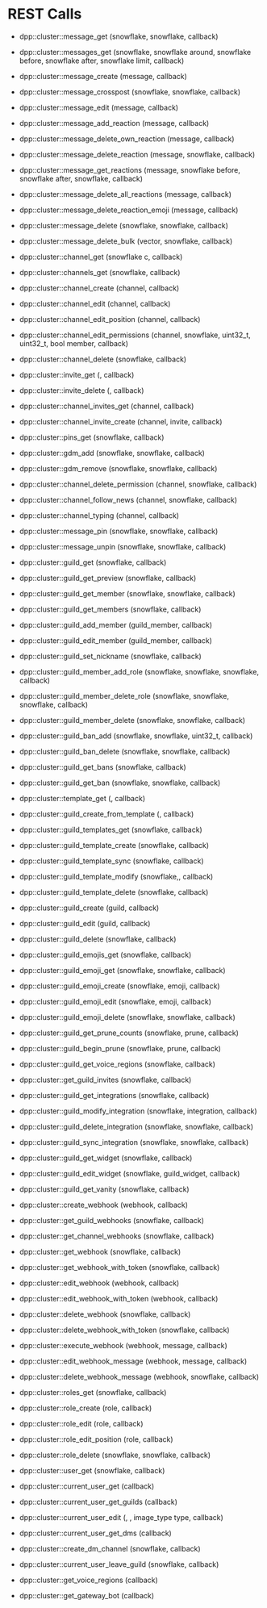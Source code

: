 # REST Calls

* dpp::cluster::message_get (snowflake, snowflake, callback)


* dpp::cluster::messages_get (snowflake, snowflake around, snowflake before, snowflake after, snowflake limit, callback)


* dpp::cluster::message_create (message, callback)


* dpp::cluster::message_crosspost (snowflake, snowflake, callback)


* dpp::cluster::message_edit (message, callback)


* dpp::cluster::message_add_reaction (message,  callback)


* dpp::cluster::message_delete_own_reaction (message,  callback)


* dpp::cluster::message_delete_reaction (message, snowflake, callback)


* dpp::cluster::message_get_reactions (message, snowflake before, snowflake after, snowflake, callback)


* dpp::cluster::message_delete_all_reactions (message, callback)


* dpp::cluster::message_delete_reaction_emoji (message,  callback)


* dpp::cluster::message_delete (snowflake, snowflake, callback)


* dpp::cluster::message_delete_bulk (vector<snowflake>, snowflake, callback)


* dpp::cluster::channel_get (snowflake c, callback)


* dpp::cluster::channels_get (snowflake, callback)


* dpp::cluster::channel_create (channel, callback)


* dpp::cluster::channel_edit (channel, callback)


* dpp::cluster::channel_edit_position (channel, callback)


* dpp::cluster::channel_edit_permissions (channel, snowflake, uint32_t, uint32_t, bool member, callback)


* dpp::cluster::channel_delete (snowflake, callback)


* dpp::cluster::invite_get (, callback)


* dpp::cluster::invite_delete (, callback)


* dpp::cluster::channel_invites_get (channel, callback)


* dpp::cluster::channel_invite_create (channel, invite, callback)


* dpp::cluster::pins_get (snowflake, callback)


* dpp::cluster::gdm_add (snowflake, snowflake,  callback)


* dpp::cluster::gdm_remove (snowflake, snowflake, callback)


* dpp::cluster::channel_delete_permission (channel, snowflake, callback)


* dpp::cluster::channel_follow_news (channel, snowflake, callback)


* dpp::cluster::channel_typing (channel, callback)


* dpp::cluster::message_pin (snowflake, snowflake, callback)


* dpp::cluster::message_unpin (snowflake, snowflake, callback)


* dpp::cluster::guild_get (snowflake, callback)


* dpp::cluster::guild_get_preview (snowflake, callback)


* dpp::cluster::guild_get_member (snowflake, snowflake, callback)


* dpp::cluster::guild_get_members (snowflake, callback)


* dpp::cluster::guild_add_member (guild_member,  callback)


* dpp::cluster::guild_edit_member (guild_member, callback)


* dpp::cluster::guild_set_nickname (snowflake, callback)


* dpp::cluster::guild_member_add_role (snowflake, snowflake, snowflake, callback)


* dpp::cluster::guild_member_delete_role (snowflake, snowflake, snowflake, callback)


* dpp::cluster::guild_member_delete (snowflake, snowflake, callback)


* dpp::cluster::guild_ban_add (snowflake, snowflake, uint32_t,  callback)


* dpp::cluster::guild_ban_delete (snowflake, snowflake, callback)


* dpp::cluster::guild_get_bans (snowflake, callback)


* dpp::cluster::guild_get_ban (snowflake, snowflake, callback)


* dpp::cluster::template_get (, callback)


* dpp::cluster::guild_create_from_template (,  callback)


* dpp::cluster::guild_templates_get (snowflake, callback)


* dpp::cluster::guild_template_create (snowflake,  callback)


* dpp::cluster::guild_template_sync (snowflake, callback)


* dpp::cluster::guild_template_modify (snowflake,, callback)


* dpp::cluster::guild_template_delete (snowflake, callback)


* dpp::cluster::guild_create (guild, callback)


* dpp::cluster::guild_edit (guild, callback)


* dpp::cluster::guild_delete (snowflake, callback)


* dpp::cluster::guild_emojis_get (snowflake, callback)


* dpp::cluster::guild_emoji_get (snowflake, snowflake, callback)


* dpp::cluster::guild_emoji_create (snowflake, emoji, callback)


* dpp::cluster::guild_emoji_edit (snowflake, emoji, callback)


* dpp::cluster::guild_emoji_delete (snowflake, snowflake, callback)


* dpp::cluster::guild_get_prune_counts (snowflake, prune, callback)


* dpp::cluster::guild_begin_prune (snowflake, prune, callback)


* dpp::cluster::guild_get_voice_regions (snowflake, callback)


* dpp::cluster::get_guild_invites (snowflake, callback)


* dpp::cluster::guild_get_integrations (snowflake, callback)


* dpp::cluster::guild_modify_integration (snowflake, integration, callback)


* dpp::cluster::guild_delete_integration (snowflake, snowflake, callback)


* dpp::cluster::guild_sync_integration (snowflake, snowflake, callback)


* dpp::cluster::guild_get_widget (snowflake, callback)


* dpp::cluster::guild_edit_widget (snowflake, guild_widget, callback)


* dpp::cluster::guild_get_vanity (snowflake, callback)


* dpp::cluster::create_webhook (webhook, callback)


* dpp::cluster::get_guild_webhooks (snowflake, callback)


* dpp::cluster::get_channel_webhooks (snowflake, callback)


* dpp::cluster::get_webhook (snowflake, callback)


* dpp::cluster::get_webhook_with_token (snowflake, callback)


* dpp::cluster::edit_webhook (webhook, callback)


* dpp::cluster::edit_webhook_with_token (webhook, callback)


* dpp::cluster::delete_webhook (snowflake, callback)


* dpp::cluster::delete_webhook_with_token (snowflake, callback)


* dpp::cluster::execute_webhook (webhook, message, callback)


* dpp::cluster::edit_webhook_message (webhook, message, callback)


* dpp::cluster::delete_webhook_message (webhook, snowflake, callback)


* dpp::cluster::roles_get (snowflake, callback)


* dpp::cluster::role_create (role, callback)


* dpp::cluster::role_edit (role, callback)


* dpp::cluster::role_edit_position (role, callback)


* dpp::cluster::role_delete (snowflake, snowflake, callback)


* dpp::cluster::user_get (snowflake, callback)


* dpp::cluster::current_user_get (callback)


* dpp::cluster::current_user_get_guilds (callback)


* dpp::cluster::current_user_edit (, , image_type type, callback)


* dpp::cluster::current_user_get_dms (callback)


* dpp::cluster::create_dm_channel (snowflake, callback)


* dpp::cluster::current_user_leave_guild (snowflake, callback)


* dpp::cluster::get_voice_regions (callback)


* dpp::cluster::get_gateway_bot (callback)


